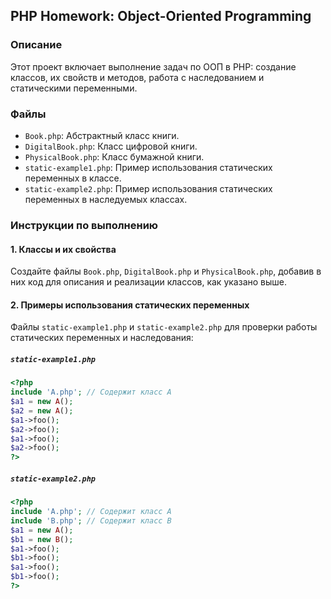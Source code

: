 ## PHP Homework: Object-Oriented Programming

### Описание

Этот проект включает выполнение задач по ООП в PHP: создание классов, их свойств и методов, работа с наследованием и статическими переменными.

### Файлы

- `Book.php`: Абстрактный класс книги.
- `DigitalBook.php`: Класс цифровой книги.
- `PhysicalBook.php`: Класс бумажной книги.
- `static-example1.php`: Пример использования статических переменных в классе.
- `static-example2.php`: Пример использования статических переменных в наследуемых классах.

### Инструкции по выполнению

#### 1. Классы и их свойства

Создайте файлы `Book.php`, `DigitalBook.php` и `PhysicalBook.php`, добавив в них код для описания и реализации классов, как указано выше.

#### 2. Примеры использования статических переменных

Файлы `static-example1.php` и `static-example2.php` для проверки работы статических переменных и наследования:

##### `static-example1.php`

```php
<?php
include 'A.php'; // Содержит класс A
$a1 = new A();
$a2 = new A();
$a1->foo();
$a2->foo();
$a1->foo();
$a2->foo();
?>
```

##### `static-example2.php`

```php
<?php
include 'A.php'; // Содержит класс A
include 'B.php'; // Содержит класс B
$a1 = new A();
$b1 = new B();
$a1->foo();
$b1->foo();
$a1->foo();
$b1->foo();
?>
```
